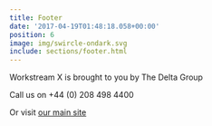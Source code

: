 ```yaml
---
title: Footer
date: '2017-04-19T01:48:18.058+00:00'
position: 6
image: img/swircle-ondark.svg
include: sections/footer.html
---
```


Workstream X is brought to you by The Delta Group

Call us on +44 (0) 208 498 4400

Or visit [our main site](http://thedeltagroup.co.uk)
